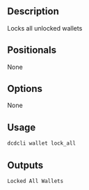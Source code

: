 ## Description
Locks all unlocked wallets


## Positionals
None
## Options
None
## Usage


```sh
dcdcli wallet lock_all
```

## Outputs


```console
Locked All Wallets
```
